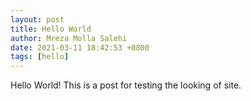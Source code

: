 ```yaml
---
layout: post
title: Hello World
author: Mreza Molla Salehi
date: 2021-03-11 18:42:53 +0800
tags: [hello]
---
```


Hello World! This is a post for testing the looking of site.
